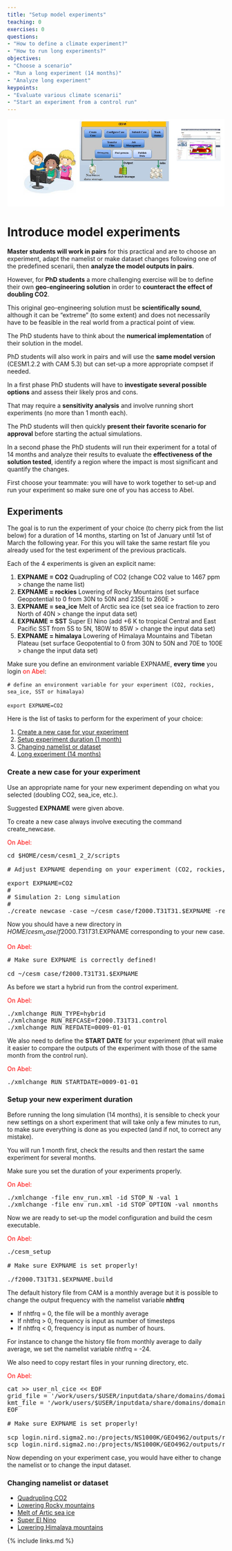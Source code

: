 ```yaml
---
title: "Setup model experiments"
teaching: 0
exercises: 0
questions:
- "How to define a climate experiment?"
- "How to run long experiments?"
objectives:
- "Choose a scenario"
- "Run a long experiment (14 months)"
- "Analyze long experiment"
keypoints:
- "Evaluate various climate scenarii"
- "Start an experiment from a control run"
---
```


<img src="../fig/long_simulations.jpg">

# Introduce model experiments

**Master students will work in pairs** for this practical and are to choose an experiment, adapt the namelist or make dataset changes following one of the predefined scenarii, then **analyze the model outputs in pairs**. 

However, for **PhD students** a more challenging exercise will be to define their own **geo-engineering solution** in order to **counteract the effect of doubling CO2**. 

This original geo-engineering solution must be **scientifically sound**, although it can be “extreme” (to some extent) and does not necessarily have to be feasible in the real world from a practical point of view.

The PhD students have to think about the **numerical implementation** of their solution in the model.

PhD students will also work in pairs and will use the **same model version** (CESM1.2.2 with CAM 5.3) but can set-up a more appropriate compset if needed.

In a first phase PhD students will have to **investigate several possible options** and assess their likely pros and cons.

That may require a **sensitivity analysis** and involve running short experiments (no more than 1 month each).

The PhD students will then quickly **present their favorite scenario for approval** before starting the actual simulations.

In a second phase the PhD students will run their experiment for a total of 14 months and analyze their results to evaluate the **effectiveness of the solution tested**, identify a region where the impact is most significant and quantify the changes.

First choose your teammate: you will have to work together to set-up and run your experiment so make sure one of you has access to Abel.  

## Experiments

The goal is to run the experiment of your choice (to cherry pick from the list below) for a duration of 14 months, starting on 1st of January until 1st of March the following year. For this you will take the same restart file you already used for the test experiment of the previous practicals.

Each of the 4 experiments is given an explicit name: 

1.  **EXPNAME = CO2**
              Quadrupling of CO2 (change CO2 value to 1467 ppm > change the name list)
2.  **EXPNAME = rockies**
              Lowering of Rocky Mountains (set surface Geopotential to 0 from 30N to 50N and 235E to 260E > 
3.  **EXPNAME = sea_ice**
              Melt of Arctic sea ice (set sea ice fraction to zero North of 40N > change the input data set)
4.  **EXPNAME = SST**
              Super El Nino (add +6 K to tropical Central and East Pacific SST from 5S to 5N, 180W to 85W > change the input data set)
5.  **EXPNAME = himalaya**
              Lowering of Himalaya Mountains and Tibetan Plateau (set surface Geopotential to 0 from 30N to 50N and 70E to 100E > change the input data set)

Make sure you define an environment variable EXPNAME, **every time** you login <font color="red">on Abel</font>:  

    # define an environment variable for your experiment (CO2, rockies, sea_ice, SST or himalaya)
    
    export EXPNAME=CO2

Here is the list of tasks to perform for the experiment of your choice:  

1.  [Create a new case for your experiment](#Create-a-new-case-for-your-experiment)
2.  [Setup experiment duration (1 month)](#Setup-your-new-experiment-duration)
3.  [Changing namelist or dataset](#Changing-namelist-or-dataset)
4.  [Long experiment (14 months)](#Long-experiment-(14-months))

### Create a new case for your experiment

Use an appropriate name for your new experiment depending on what you selected (doubling CO2, sea_ice, etc.). 

Suggested **EXPNAME** were given above.  

To create a new case always involve executing the command create_newcase.  

<font color="red">On Abel:</font>

<pre>cd $HOME/cesm/cesm1_2_2/scripts

# Adjust EXPNAME depending on your experiment (CO2, rockies, sea_ice, SST, himalaya)

export EXPNAME=CO2
#
# Simulation 2: Long simulation
#
./create_newcase -case ~/cesm_case/f2000.T31T31.$EXPNAME -res T31_T31 -compset F_2000_CAM5 -mach abel
</pre>

Now you should have a new directory in $HOME/cesm_case/f2000.T31T31.$EXPNAME corresponding to your new case.  

<font color="red">On Abel:</font>

<pre># Make sure EXPNAME is correctly defined!

cd ~/cesm_case/f2000.T31T31.$EXPNAME
</pre>

As before we start a hybrid run from the control experiment.

<font color="red">On Abel:</font> 

<pre>./xmlchange RUN_TYPE=hybrid
./xmlchange RUN_REFCASE=f2000.T31T31.control
./xmlchange RUN_REFDATE=0009-01-01
</pre>

We also need to define the **START DATE** for your experiment (that will make it easier to compare the outputs of the experiment with those of the same month from the control run).

<font color="red">On Abel:</font> 

<pre>./xmlchange RUN_STARTDATE=0009-01-01
</pre>

### Setup your new experiment duration

Before running the long simulation (14 months), it is sensible to check your new settings on a short experiment that will take only a few minutes to run, to make sure everything is done as you expected (and if not, to correct any mistake). 

You will run 1 month first, check the results and then restart the same experiment for several months.  

Make sure you set the duration of your experiments properly. 

<font color="red">On Abel:</font> 

<pre>./xmlchange -file env_run.xml -id STOP_N -val 1
./xmlchange -file env_run.xml -id STOP_OPTION -val nmonths
</pre>

Now we are ready to set-up the model configuration and build the cesm executable.  

<font color="red">On Abel:</font>  

<pre>./cesm_setup

# Make sure EXPNAME is set properly!

./f2000.T31T31.$EXPNAME.build
</pre>

The default history file from CAM is a monthly average but it is possible to change the output frequency with the namelist variable **nhtfrq**

*   If nhtfrq = 0, the file will be a monthly average
*   If nhtfrq > 0, frequency is input as number of timesteps
*   If nhtfrq < 0, frequency is input as number of hours.

For instance to change the history file from monthly average to daily average, we set the namelist variable nhtfrq = -24\. 

We also need to copy restart files in your running directory, etc.

<font color="red">On Abel:</font>

<pre>cat >> user_nl_cice << EOF
grid_file = '/work/users/$USER/inputdata/share/domains/domain.ocn.48x96_gx3v7_100114.nc'
kmt_file = '/work/users/$USER/inputdata/share/domains/domain.ocn.48x96_gx3v7_100114.nc'
EOF

# Make sure EXPNAME is set properly!      

scp login.nird.sigma2.no:/projects/NS1000K/GEO4962/outputs/runs/f2000.T31T31.control/rest/0009-01-01-00000/f2000.T31T31.control.*.0009-01-01-00000.nc  /work/users/$USER/f2000.T31T31.$EXPNAME/run/.
scp login.nird.sigma2.no:/projects/NS1000K/GEO4962/outputs/runs/f2000.T31T31.control/rest/0009-01-01-00000/rpointer.* /work/users/$USER/f2000.T31T31.$EXPNAME/run/.
</pre>

Now depending on your experiment case, you would have either to change the namelist or to change the input dataset.

### Changing namelist or dataset 

*   [Quadrupling CO2](../09-CO2/index.html)
*   [Lowering Rocky mountains](../10-rocky/index.html)
*   [Melt of Artic sea ice](../11-sea-ice/index.html)
*   [Super El Nino](../12-sst/index.html)
*   [Lowering Himalaya mountains](../13-himalaya/index.html)

{% include links.md %}

